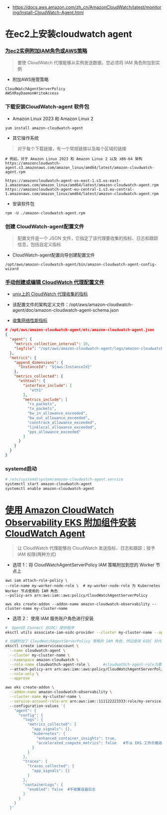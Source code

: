 * https://docs.aws.amazon.com/zh_cn/AmazonCloudWatch/latest/monitoring/Install-CloudWatch-Agent.html

# 在ec2上安装cloudwatch agent
### [为ec2实例附加IAM角色或AWS策略](https://docs.aws.amazon.com/zh_cn/AmazonCloudWatch/latest/monitoring/create-iam-roles-for-cloudwatch-agent-commandline.html)
>要使 CloudWatch 代理能够从实例发送数据，您必须将 IAM 角色附加到实例
* 附加AWS拖管策略
```
CloudWatchAgentServerPolicy
AWSXRayDaemonWriteAccess
```

### 下载安装CloudWatch-agent 软件包
* Amazon Linux 2023 和 Amazon Linux 2 
```
yum install amazon-cloudwatch-agent
```
* 其它操作系统
> 对于每个下载链接，有一个常规链接以及每个区域的链接
```
# 例如，对于 Amazon Linux 2023 和 Amazon Linux 2 以及 x86-64 架构
https://amazoncloudwatch-agent.s3.amazonaws.com/amazon_linux/amd64/latest/amazon-cloudwatch-agent.rpm

https://amazoncloudwatch-agent-us-east-1.s3.us-east-1.amazonaws.com/amazon_linux/amd64/latest/amazon-cloudwatch-agent.rpm
https://amazoncloudwatch-agent-eu-central-1.s3.eu-central-1.amazonaws.com/amazon_linux/amd64/latest/amazon-cloudwatch-agent.rpm
```
* 安装软件包
```
rpm -U ./amazon-cloudwatch-agent.rpm
```

### 创建 CloudWatch-agent配置文件
>配置文件是一个 JSON 文件，它指定了该代理要收集的指标、日志和跟踪信息，包括自定义指标
* CloudWatch-agent配置向导创建配置文件
```
/opt/aws/amazon-cloudwatch-agent/bin/amazon-cloudwatch-agent-config-wizard
```
### [手动创建或编辑 CloudWatch 代理配置文件](https://docs.aws.amazon.com/zh_cn/AmazonCloudWatch/latest/monitoring/CloudWatch-Agent-Configuration-File-Details.html)
* [unix上的 CloudWatch 代理收集的指标](https://docs.aws.amazon.com/zh_cn/AmazonCloudWatch/latest/monitoring/metrics-collected-by-CloudWatch-agent.html#linux-metrics-enabled-by-CloudWatch-agent)
* 该配置文件的架构定义文件：/opt/aws/amazon-cloudwatch-agent/doc/amazon-cloudwatch-agent-schema.json

* [收集网络性能指标](https://docs.aws.amazon.com/zh_cn/AmazonCloudWatch/latest/monitoring/CloudWatch-Agent-network-performance.html)
```json
# /opt/aws/amazon-cloudwatch-agent/etc/amazon-cloudwatch-agent.json
{
  "agent": {
    "metrics_collection_interval": 10,
    "logfile": "/opt/aws/amazon-cloudwatch-agent/logs/amazon-cloudwatch-agent.log"
  },
  "metrics": {
    "append_dimensions": {
      "InstanceId": "${aws:InstanceId}"
    },
    "metrics_collected": {
      "ethtool": {
        "interface_include": [
           "eth1"
        ],
        "metrics_include": [
          "rx_packets",
          "tx_packets",
          "bw_in_allowance_exceeded",
          "bw_out_allowance_exceeded",
          "conntrack_allowance_exceeded",
          "linklocal_allowance_exceeded",
          "pps_allowance_exceeded"
        ]
      }
    }
  }
}
```

### systemd启动
```sh
# /etc/systemd/system/amazon-cloudwatch-agent.service
systemctl start amazon-cloudwatch-agent
systemctl enable amazon-cloudwatch-agent
```


# [使用 Amazon CloudWatch Observability EKS 附加组件安装 CloudWatch Agent](https://docs.aws.amazon.com/zh_cn/AmazonCloudWatch/latest/monitoring/install-CloudWatch-Observability-EKS-addon.html)
>让 CloudWatch 代理能够向 CloudWatch 发送指标、日志和跟踪；授予 IAM 权限(两种方式)
* 选项 1：将 CloudWatchAgentServerPolicy IAM 策略附加到您的 Worker 节点上
```
aws iam attach-role-policy \
--role-name my-worker-node-role \  # my-worker-node-role 为 Kubernetes Worker 节点使用的 IAM 角色
--policy-arn arn:aws:iam::aws:policy/CloudWatchAgentServerPolicy
```
```
aws eks create-addon --addon-name amazon-cloudwatch-observability --cluster-name my-cluster-name
```

* 选项 2： 使用 IAM 服务账户角色进行安装
```sh
#  OpenID Connect（OIDC）提供程序
eksctl utils associate-iam-oidc-provider --cluster my-cluster-name --approve

# 创建附加了 CloudWatchAgentServerPolicy 策略的 IAM 角色，然后使用 OIDC 将代理服务账户配置为代入该角色
eksctl create iamserviceaccount \
  --name cloudwatch-agent \
  --cluster my-cluster-name \
  --namespace amazon-cloudwatch \
  --role-name cloudwathch-agent-role \      #cloudwathch-agent-role为要将sa关联到的角色名称
  --attach-policy-arn arn:aws:iam::aws:policy/CloudWatchAgentServerPolicy \
  --role-only \
  --approve
```
```sh
aws eks create-addon \
  --addon-name amazon-cloudwatch-observability \
  --cluster-name my-cluster-name \
  --service-account-role-arn arn:aws:iam::111122223333:role/my-service-account-role \ 
  --configuration-values '{
    "agent": {
      "config": {
        "logs": {
          "metrics_collected": {
            "app_signals": {},
            "kubernetes": {
              "enhanced_container_insights": true,
              "accelerated_compute_metrics": false   #不从 EKS 工作负载收集 NVIDIA GPU 指标
            }
          }
        },
        "traces": {
          "traces_collected": {
            "app_signals": {}
          }
        },
        "containerLogs": {
          "enabled": false  #不收集容器日志
        }
      }
    }
  }'
```

